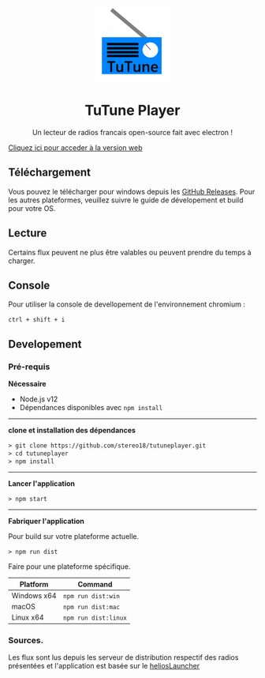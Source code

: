 <p align="center"><img src="./app/assets/images/SealCircle.png" width="150px" height="150px" alt="aventium softworks"></p>

<h1 align="center">TuTune Player</h1>



<p align="center">Un lecteur de radios francais open-source fait avec electron !</p>
<a align="center" href="https://stereo18.github.io/tutuneplayer/" target="_blank">Cliquez ici pour acceder à la version web</a>



## Téléchargement

Vous pouvez le télécharger pour windows depuis les [GitHub Releases](https://github.com/stereo18/tutuneplayer/releases). Pour les autres plateformes, veuillez suivre le guide de dévelopement et build pour votre OS.

## Lecture

Certains flux peuvent ne plus être valables ou peuvent prendre du temps à charger.

## Console

Pour utiliser la console de devellopement de l'environnement chromium :

```console
ctrl + shift + i
```

## Developement

### Pré-requis

**Nécessaire**

* Node.js v12
* Dépendances disponibles avec ```npm install```

---

**clone et installation des dépendances**

```console
> git clone https://github.com/stereo18/tutuneplayer.git
> cd tutuneplayer
> npm install
```

---

**Lancer l'application**

```console
> npm start
```

---

**Fabriquer l'application**

Pour build sur votre plateforme actuelle.

```console
> npm run dist
```

Faire pour une plateforme spécifique.

| Platform    | Command              |
| ----------- | -------------------- |
| Windows x64 | `npm run dist:win`   |
| macOS       | `npm run dist:mac`   |
| Linux x64   | `npm run dist:linux` |



### Sources.

Les flux sont lus depuis les serveur de distribution respectif des radios présentées et l'application est basée sur le [heliosLauncher](https://github.com/dscalzi/helioslauncher)
